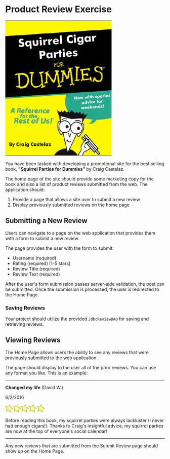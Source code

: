 # Product Review Exercise

![Squirrel Cigar Parties For Dummies](etc/forDummies.png)

You have been tasked with developing a promotional site for the best selling book, **"Squirrel Parties for Dummies"** by Craig Castelaz.

The home page of the site should provide some marketing copy for the book and also a list of product reviews submitted from the web.  The application should: 

1. Provide a page that allows a site user to submit a new review
2. Display previously submitted reviews on the home page

## Submitting a New Review

Users can navigate to a page on the web application that provides them with a form to submit a new review.

The page provides the user with the form to submit:

* Username (required)
* Rating (required) [1-5 stars]
* Review Title  (required)
* Review Text  (required)

After the user's form submission passes server-side validation, the post can be submitted. Once the submission is processed, the user is redirected to the Home Page.

### Saving Reviews
 
Your project should utilize the provided `JdbcReviewDAO` for saving and retrieving reviews.

## Viewing Reviews

The Home Page allows users the ability to see any reviews that were previously submitted to the web application.

The page should display to the user all of the prior reviews. You can use any format you like. This is an example:

---------

**Changed my life** (David W.)

6/2/2016

![star](etc/star.png)![star](etc/star.png)![star](etc/star.png)![star](etc/star.png)![star](etc/star.png)

Before reading this book, my squirrel parties were always lackluster (I never had enough cigars!).  Thanks to Craig's insightful advice, my squirrel parties are now at the top of everyone's social calendar!

-------

Any new reviews that are submitted from the Submit Review page should show up on the Home Page.
